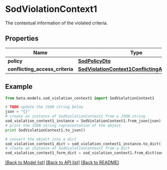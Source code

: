 # SodViolationContext1

The contextual information of the violated criteria.

## Properties
Name | Type | Description | Notes
------------ | ------------- | ------------- | -------------
**policy** | [**SodPolicyDto**](SodPolicyDto.md) |  | [optional] 
**conflicting_access_criteria** | [**SodViolationContext1ConflictingAccessCriteria**](SodViolationContext1ConflictingAccessCriteria.md) |  | [optional] 

## Example

```python
from beta.models.sod_violation_context1 import SodViolationContext1

# TODO update the JSON string below
json = "{}"
# create an instance of SodViolationContext1 from a JSON string
sod_violation_context1_instance = SodViolationContext1.from_json(json)
# print the JSON string representation of the object
print SodViolationContext1.to_json()

# convert the object into a dict
sod_violation_context1_dict = sod_violation_context1_instance.to_dict()
# create an instance of SodViolationContext1 from a dict
sod_violation_context1_form_dict = sod_violation_context1.from_dict(sod_violation_context1_dict)
```
[[Back to Model list]](../README.md#documentation-for-models) [[Back to API list]](../README.md#documentation-for-api-endpoints) [[Back to README]](../README.md)


